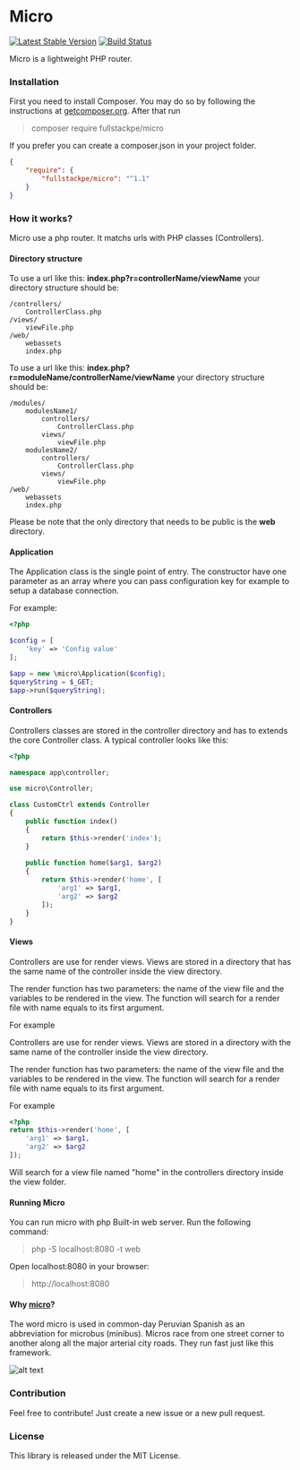 # Micro

[![Latest Stable Version](https://poser.pugx.org/fullstackpe/micro/v/stable)](https://packagist.org/packages/fullstackpe/micro) [![Build Status](https://travis-ci.org/marcomilon/micro.svg?branch=master)](https://travis-ci.org/marcomilon/micro)

Micro is a lightweight PHP router.

### Installation

First you need to install Composer. You may do so by following the instructions at [getcomposer.org](https://getcomposer.org/download/). After that run

> composer require fullstackpe/micro

If you prefer you can create a composer.json in your project folder.

```json
{
    "require": {
        "fullstackpe/micro": "^1.1"
    }
}
```

### How it works?

Micro use a php router. It matchs urls with PHP classes (Controllers).

#### Directory structure

To use a url like this: **index.php?r=controllerName/viewName** your directory structure should be:

```
/controllers/
    ControllerClass.php
/views/
    viewFile.php
/web/
    webassets 
    index.php
```

To use a url like this: **index.php?r=moduleName/controllerName/viewName** your directory structure should be:

```
/modules/
    modulesName1/
        controllers/
            ControllerClass.php
        views/
            viewFile.php 
    modulesName2/
        controllers/
            ControllerClass.php
        views/
            viewFile.php 
/web/
    webassets 
    index.php
```

Please be note that the only directory that needs to be public is the **web** directory.           

#### Application 

The Application class is the single point of entry. The constructor have one parameter as an array where you can pass configuration 
key for example to setup a database connection. 

For example:

```php
<?php 

$config = [
    'key' => 'Config value'
];

$app = new \micro\Application($config);
$queryString = $_GET;
$app->run($queryString);

```


#### Controllers

Controllers classes are stored in the controller directory and has to extends the core Controller class. A typical controller looks like this:

```php
<?php 

namespace app\controller;

use micro\Controller;

class CustomCtrl extends Controller
{
    public function index() 
    {
        return $this->render('index');
    }
    
    public function home($arg1, $arg2) 
    {
        return $this->render('home', [
            'arg1' => $arg1,
            'arg2' => $arg2
        ]);
    }
}

```

#### Views

Controllers are use for render views. Views are stored in a directory that has the 
same name of the controller inside the view directory.

The render function has two parameters: the name of the view file and the variables to be rendered in the view. The function will search for a render file with name equals to its first argument. 

For example

Controllers are use for render views. Views are stored in a directory with the 
same name of the controller inside the view directory.

The render function has two parameters: the name of the view file and the variables to be rendered in the view. The function will search for a render file with name equals to its first argument. 

For example

```php
<?php 
return $this->render('home', [
    'arg1' => $arg1,
    'arg2' => $arg2
]);

```
Will search for a view file named "home" in the controllers directory inside the
view folder.

#### Running Micro

You can run micro with php Built-in web server. Run the following command:

> php -S localhost:8080 -t web

Open localhost:8080 in your browser:

> http://localhost:8080

#### Why [micro](https://en.wikipedia.org/wiki/Transport_in_Lima)?

The word micro is used in common-day Peruvian Spanish as an abbreviation for microbus (minibus). 
Micros race from one street corner to another along all the major arterial city roads. They run fast just like this framework.

![alt text](https://raw.githubusercontent.com/marcomilon/micro-basic-app/master/web/img/micro.jpg)

### Contribution

Feel free to contribute! Just create a new issue or a new pull request.

### License

This library is released under the MIT License.

